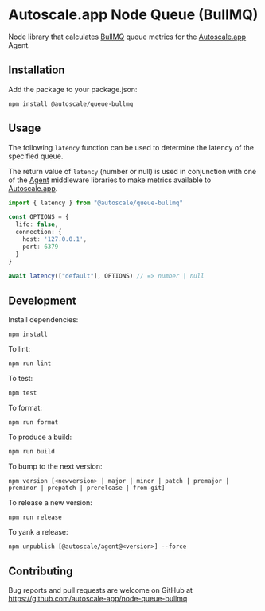 # Autoscale.app Node Queue (BullMQ)

Node library that calculates [BullMQ] queue metrics for the [Autoscale.app] Agent.

## Installation

Add the package to your package.json:

    npm install @autoscale/queue-bullmq

## Usage

The following `latency` function can be used to determine the latency of the specified queue.

The return value of `latency` (number or null) is used in conjunction with one of the [Agent] middleware libraries to make metrics available to [Autoscale.app].

```ts
import { latency } from "@autoscale/queue-bullmq"

const OPTIONS = {
  lifo: false,
  connection: {
    host: '127.0.0.1',
    port: 6379
  }
}

await latency(["default"], OPTIONS) // => number | null
```

## Development

Install dependencies:

    npm install

To lint:

    npm run lint

To test:

    npm test

To format:

    npm run format

To produce a build:

    npm run build

To bump to the next version:

    npm version [<newversion> | major | minor | patch | premajor | preminor | prepatch | prerelease | from-git]

To release a new version:

    npm run release

To yank a release:

    npm unpublish [@autoscale/agent@<version>] --force

## Contributing

Bug reports and pull requests are welcome on GitHub at https://github.com/autoscale-app/node-queue-bullmq

[Autoscale.app]: https://autoscale.app
[Agent]: https://github.com/autoscale-app/node-agent
[BullMQ]: https://github.com/taskforcesh/bullmq
